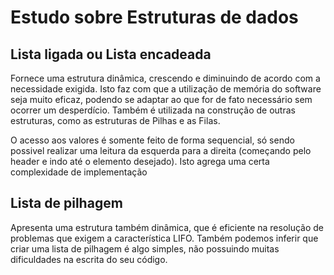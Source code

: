 # Estudo sobre Estruturas de dados

## Lista ligada ou Lista encadeada
Fornece uma estrutura dinâmica, crescendo e diminuindo de acordo com a necessidade exigida. Isto faz com que a utilização de memória do software seja muito eficaz, podendo se adaptar ao que for de fato necessário sem ocorrer um desperdício. Também é utilizada na construção de outras estruturas, como as estruturas de Pilhas e as Filas.

O acesso aos valores é somente feito de forma sequencial, só sendo possivel realizar uma leitura da esquerda para a direita (começando pelo header e indo até o elemento desejado). Isto agrega uma certa complexidade de implementação

## Lista de pilhagem
Apresenta uma estrutura também dinâmica, que é eficiente na resolução de problemas que exigem a característica LIFO. Também podemos inferir que criar uma lista de pilhagem é algo simples, não possuindo muitas dificuldades na escrita do seu código.
